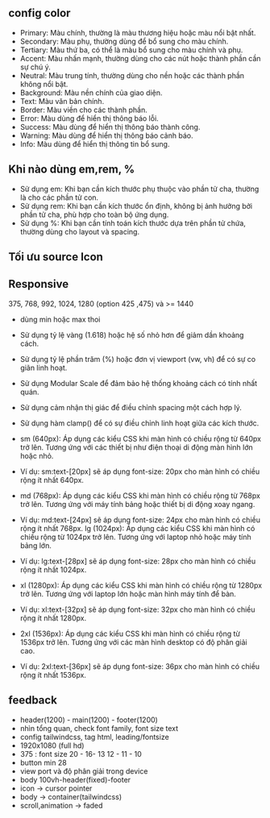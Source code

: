## config color

- Primary: Màu chính, thường là màu thương hiệu hoặc màu nổi bật nhất.
- Secondary: Màu phụ, thường dùng để bổ sung cho màu chính.
- Tertiary: Màu thứ ba, có thể là màu bổ sung cho màu chính và phụ.
- Accent: Màu nhấn mạnh, thường dùng cho các nút hoặc thành phần cần sự chú ý.
- Neutral: Màu trung tính, thường dùng cho nền hoặc các thành phần không nổi bật.
- Background: Màu nền chính của giao diện.
- Text: Màu văn bản chính.
- Border: Màu viền cho các thành phần.
- Error: Màu dùng để hiển thị thông báo lỗi.
- Success: Màu dùng để hiển thị thông báo thành công.
- Warning: Màu dùng để hiển thị thông báo cảnh báo.
- Info: Màu dùng để hiển thị thông tin bổ sung.

## Khi nào dùng em,rem, %

- Sử dụng em: Khi bạn cần kích thước phụ thuộc vào phần tử cha, thường là cho các phần tử con.
- Sử dụng rem: Khi bạn cần kích thước ổn định, không bị ảnh hưởng bởi phần tử cha, phù hợp cho toàn bộ ứng dụng.
- Sử dụng %: Khi bạn cần tính toán kích thước dựa trên phần tử chứa, thường dùng cho layout và spacing.

## Tối ưu source Icon

## Responsive

375, 768, 992, 1024, 1280 (option 425 ,475)
và >= 1440

- dùng min hoặc max thoi
- Sử dụng tỷ lệ vàng (1.618) hoặc hệ số nhỏ hơn để giảm dần khoảng cách.
- Sử dụng tỷ lệ phần trăm (%) hoặc đơn vị viewport (vw, vh) để có sự co giãn linh hoạt.
- Sử dụng Modular Scale để đảm bảo hệ thống khoảng cách có tính nhất quán.
- Sử dụng cảm nhận thị giác để điều chỉnh spacing một cách hợp lý.
- Sử dụng hàm clamp() để có sự điều chỉnh linh hoạt giữa các kích thước.

- sm (640px): Áp dụng các kiểu CSS khi màn hình có chiều rộng từ 640px trở lên. Tương ứng với các thiết bị như điện thoại di động màn hình lớn hoặc nhỏ.

- Ví dụ: sm:text-[20px] sẽ áp dụng font-size: 20px cho màn hình có chiều rộng ít nhất 640px.
- md (768px): Áp dụng các kiểu CSS khi màn hình có chiều rộng từ 768px trở lên. Tương ứng với máy tính bảng hoặc thiết bị di động xoay ngang.

- Ví dụ: md:text-[24px] sẽ áp dụng font-size: 24px cho màn hình có chiều rộng ít nhất 768px.
  lg (1024px): Áp dụng các kiểu CSS khi màn hình có chiều rộng từ 1024px trở lên. Tương ứng với laptop nhỏ hoặc máy tính bảng lớn.

- Ví dụ: lg:text-[28px] sẽ áp dụng font-size: 28px cho màn hình có chiều rộng ít nhất 1024px.
- xl (1280px): Áp dụng các kiểu CSS khi màn hình có chiều rộng từ 1280px trở lên. Tương ứng với laptop lớn hoặc màn hình máy tính để bàn.

- Ví dụ: xl:text-[32px] sẽ áp dụng font-size: 32px cho màn hình có chiều rộng ít nhất 1280px.
- 2xl (1536px): Áp dụng các kiểu CSS khi màn hình có chiều rộng từ 1536px trở lên. Tương ứng với các màn hình desktop có độ phân giải cao.

- Ví dụ: 2xl:text-[36px] sẽ áp dụng font-size: 36px cho màn hình có chiều rộng ít nhất 1536px.

## feedback

- header(1200) - main(1200) - footer(1200)
- nhìn tổng quan, check font family, font size text
- config tailwindcss, tag html, leading/fontsize
- 1920x1080 (full hd)
- 375 : font size 20 - 16- 13 12 - 11 - 10
- button min 28
- view port và độ phân giải trong device
- body 100vh-header(fixed)-footer
- icon -> cursor pointer
- body -> container(tailwindcss)
- scroll,animation -> faded
